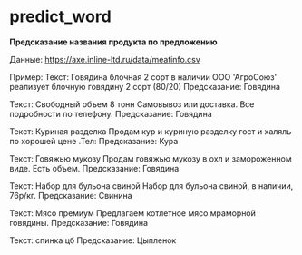 # predict_word
**Предсказание названия продукта по предложению**

Данные: https://axe.inline-ltd.ru/data/meatinfo.csv

Пример:
Текст: Говядина блочная 2 сорт в наличии ООО 'АгроСоюз' реализует блочную говядину 2 сорт (80/20)
Предсказание: Говядина

Текст: Свободный объем 8 тонн Самовывоз или доставка. Все подробности по телефону.
Предсказание: Говядина

Текст: Куриная разделка Продам кур и куриную разделку гост и халяль по хорошей цене .Тел:
Предсказание: Кура

Текст: Говяжью мукозу Продам говяжью мукозу в охл и замороженном виде. Есть объем.
Предсказание: Говядина

Текст: Набор для бульона свиной Набор для бульона свиной, в наличии, 76р/кг.
Предсказание: Свинина

Текст: Мясо премиум Предлагаем котлетное мясо мраморной говядины.
Предсказание: Говядина

Текст: спинка цб
Предсказание: Цыпленок


